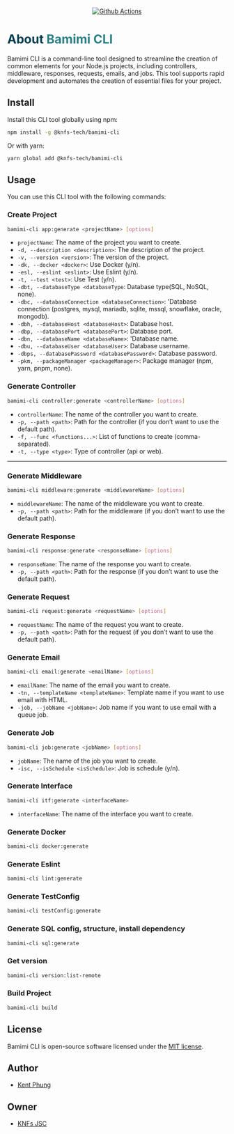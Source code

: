 
<p align="center">
  <br>
	<a href="https://github.com/knfs-library/bamimi-cli/actions" alt="github">
	<img src="https://github.com/knfs-library/bamimi-cli/actions/workflows/test.yml/badge.svg" alt="Github Actions" />
	</a>
</p>

<h1> <span style="color:#013C4D;">About</span> <span style="color:#2B7F84;">Bamimi CLI</span></h1>

Bamimi CLI is a command-line tool designed to streamline the creation of common elements for your Node.js projects, including controllers, middleware, responses, requests, emails, and jobs. This tool supports rapid development and automates the creation of essential files for your project.

## Install

Install this CLI tool globally using npm:

```bash
npm install -g @knfs-tech/bamimi-cli
```

Or with yarn:

```bash
yarn global add @knfs-tech/bamimi-cli
```

## Usage

You can use this CLI tool with the following commands:

### Create Project

```bash
bamimi-cli app:generate <projectName> [options]
```

- `projectName`: The name of the project you want to create.
- `-d, --description <description>`: The description of the project.
- `-v, --version <version>`: The version of the project.
- `-dk, --docker <docker>`: Use Docker (y/n).
- `-esl, --eslint <eslint>`: Use Eslint (y/n).
- `-t, --test <test>`: Use Test (y/n).
- `-dbt, --databaseType <databaseType`: Database type(SQL, NoSQL, none).
- `-dbc, --databaseConnection <databaseConnection>`: 'Database connection (postgres, mysql, mariadb, sqlite, mssql, snowflake, oracle, mongodb).
- `-dbh, --databaseHost <databaseHost>`: Database host.
- `-dbp, --databasePort <databasePort>`: Database port.
- `-dbn, --databaseName <databaseName>`: 'Database name.
- `-dbu, --databaseUser <databaseUser>`: Database username.
- `-dbps, --databasePassword <databasePassword>`: Database password.
- `-pkm, --packageManager <packageManager>`: Package manager (npm, yarn, pnpm, none).

### Generate Controller

```bash
bamimi-cli controller:generate <controllerName> [options]
```

- `controllerName`: The name of the controller you want to create.
- `-p, --path <path>`: Path for the controller (if you don’t want to use the default path).
- `-f, --func <functions...>`: List of functions to create (comma-separated).
- `-t, --type <type>`: Type of controller (api or web).
****
### Generate Middleware

```bash
bamimi-cli middleware:generate <middlewareName> [options]
```

- `middlewareName`: The name of the middleware you want to create.
- `-p, --path <path>`: Path for the middleware (if you don’t want to use the default path).

### Generate Response

```bash
bamimi-cli response:generate <responseName> [options]
```

- `responseName`: The name of the response you want to create.
- `-p, --path <path>`: Path for the response (if you don’t want to use the default path).

### Generate Request

```bash
bamimi-cli request:generate <requestName> [options]
```

- `requestName`: The name of the request you want to create.
- `-p, --path <path>`: Path for the request (if you don’t want to use the default path).

### Generate Email

```bash
bamimi-cli email:generate <emailName> [options]
```

- `emailName`: The name of the email you want to create.
- `-tn, --templateName <templateName>`: Template name if you want to use email with HTML.
- `-job, --jobName <jobName>`: Job name if you want to use email with a queue job.

### Generate Job

```bash
bamimi-cli job:generate <jobName> [options]
```

- `jobName`: The name of the job you want to create.
- `-isc, --isSchedule <isSchedule>`: Job is schedule (y/n).
  
### Generate Interface

```bash
bamimi-cli itf:generate <interfaceName>
```
- `interfaceName`: The name of the interface you want to create.
  
### Generate Docker

```bash
bamimi-cli docker:generate
```
### Generate Eslint

```bash
bamimi-cli lint:generate
```

### Generate TestConfig

```bash
bamimi-cli testConfig:generate
```

### Generate SQL config, structure, install dependency

```bash
bamimi-cli sql:generate
```

### Get version

```bash
bamimi-cli version:list-remote
```

### Build Project

```bash
bamimi-cli build 
```
  
## License

Bamimi CLI is open-source software licensed under the [MIT license](https://opensource.org/licenses/MIT).

## Author
* [Kent Phung](https://github.com/khapu2906)

## Owner
* [KNFs JSC](https://github.com/knfs-jsc)
